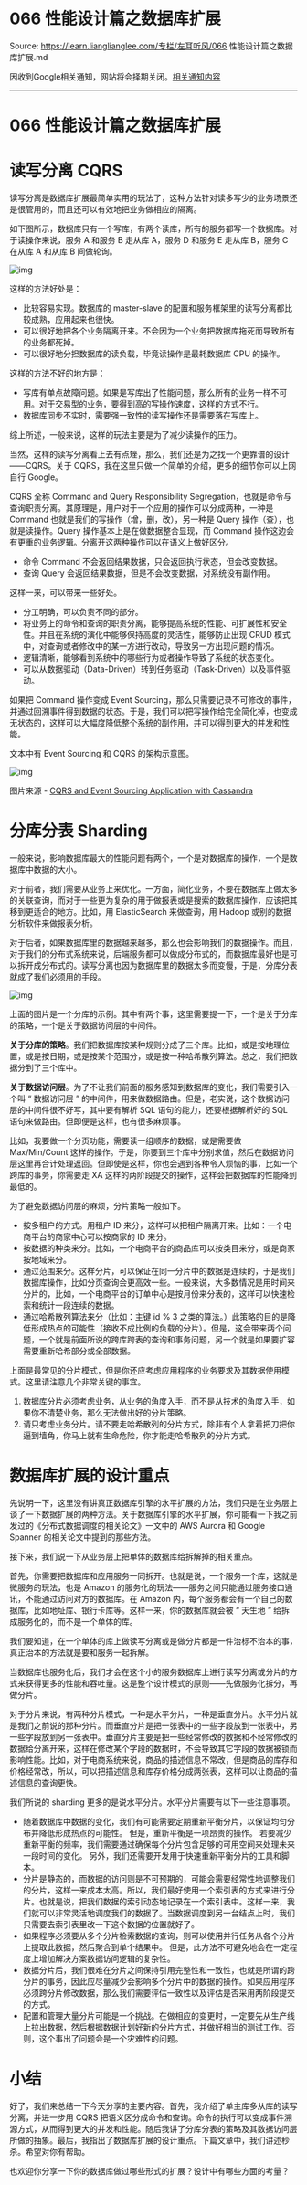# 066  性能设计篇之数据库扩展 

Source: https://learn.lianglianglee.com/专栏/左耳听风/066  性能设计篇之数据库扩展.md

因收到Google相关通知，网站将会择期关闭。[相关通知内容](https://lumendatabase.org/notices/44265620)

---

# 066 性能设计篇之数据库扩展

# 读写分离 CQRS

读写分离是数据库扩展最简单实用的玩法了，这种方法针对读多写少的业务场景还是很管用的，而且还可以有效地把业务做相应的隔离。

如下图所示，数据库只有一个写库，有两个读库，所有的服务都写一个数据库。对于读操作来说，服务 A 和服务 B 走从库 A，服务 D 和服务 E 走从库 B，服务 C 在从库 A 和从库 B 间做轮询。

![img](assets/77892f8385a4fa21e97ca41075780b71.png)

这样的方法好处是：

* 比较容易实现。数据库的 master-slave 的配置和服务框架里的读写分离都比较成熟，应用起来也很快。
* 可以很好地把各个业务隔离开来。不会因为一个业务把数据库拖死而导致所有的业务都死掉。
* 可以很好地分担数据库的读负载，毕竟读操作是最耗数据库 CPU 的操作。

这样的方法不好的地方是：

* 写库有单点故障问题。如果是写库出了性能问题，那么所有的业务一样不可用。对于交易型的业务，要得到高的写操作速度，这样的方式不行。
* 数据库同步不实时，需要强一致性的读写操作还是需要落在写库上。

综上所述，一般来说，这样的玩法主要是为了减少读操作的压力。

当然，这样的读写分离看上去有点矬，那么，我们还是为之找一个更靠谱的设计——CQRS。关于 CQRS，我在这里只做一个简单的介绍，更多的细节你可以上网自行 Google。

CQRS 全称 Command and Query Responsibility Segregation，也就是命令与查询职责分离。其原理是，用户对于一个应用的操作可以分成两种，一种是 Command 也就是我们的写操作（增，删，改），另一种是 Query 操作（查），也就是读操作。Query 操作基本上是在做数据整合显现，而 Command 操作这边会有更重的业务逻辑。分离开这两种操作可以在语义上做好区分。

* 命令 Command 不会返回结果数据，只会返回执行状态，但会改变数据。
* 查询 Query 会返回结果数据，但是不会改变数据，对系统没有副作用。

这样一来，可以带来一些好处。

* 分工明确，可以负责不同的部分。
* 将业务上的命令和查询的职责分离，能够提高系统的性能、可扩展性和安全性。并且在系统的演化中能够保持高度的灵活性，能够防止出现 CRUD 模式中，对查询或者修改中的某一方进行改动，导致另一方出现问题的情况。
* 逻辑清晰，能够看到系统中的哪些行为或者操作导致了系统的状态变化。
* 可以从数据驱动（Data-Driven）转到任务驱动（Task-Driven）以及事件驱动。

如果把 Command 操作变成 Event Sourcing，那么只需要记录不可修改的事件，并通过回溯事件得到数据的状态。于是，我们可以把写操作给完全简化掉，也变成无状态的，这样可以大幅度降低整个系统的副作用，并可以得到更大的并发和性能。

文本中有 Event Sourcing 和 CQRS 的架构示意图。

![img](assets/ceeb536d0fa15afa4f5fde0b2cbe7787.png)

图片来源 - [CQRS and Event Sourcing Application with Cassandra](https://www.slideshare.net/planetcassandra/codecentric-ag-cqrs-and-event-sourcing-applications-with-cassandra)

# 分库分表 Sharding

一般来说，影响数据库最大的性能问题有两个，一个是对数据库的操作，一个是数据库中数据的大小。

对于前者，我们需要从业务上来优化。一方面，简化业务，不要在数据库上做太多的关联查询，而对于一些更为复杂的用于做报表或是搜索的数据库操作，应该把其移到更适合的地方。比如，用 ElasticSearch 来做查询，用 Hadoop 或别的数据分析软件来做报表分析。

对于后者，如果数据库里的数据越来越多，那么也会影响我们的数据操作。而且，对于我们的分布式系统来说，后端服务都可以做成分布式的，而数据库最好也是可以拆开成分布式的。读写分离也因为数据库里的数据太多而变慢，于是，分库分表就成了我们必须用的手段。

![img](assets/8ab721d3d6512a7f607fe393f6550f64.png)

上面的图片是一个分库的示例。其中有两个事，这里需要提一下，一个是关于分库的策略，一个是关于数据访问层的中间件。

**关于分库的策略**。我们把数据库按某种规则分成了三个库。比如，或是按地理位置，或是按日期，或是按某个范围分，或是按一种哈希散列算法。总之，我们把数据分到了三个库中。

**关于数据访问层**。为了不让我们前面的服务感知到数据库的变化，我们需要引入一个叫 “ 数据访问层 ” 的中间件，用来做数据路由。但是，老实说，这个数据访问层的中间件很不好写，其中要有解析 SQL 语句的能力，还要根据解析好的 SQL 语句来做路由。但即便是这样，也有很多麻烦事。

比如，我要做一个分页功能，需要读一组顺序的数据，或是需要做 Max/Min/Count 这样的操作。于是，你要到三个库中分别求值，然后在数据访问层这里再合计处理返回。但即使是这样，你也会遇到各种令人烦恼的事，比如一个跨库的事务，你需要走 XA 这样的两阶段提交的操作，这样会把数据库的性能降到最低的。

为了避免数据访问层的麻烦，分片策略一般如下。

* 按多租户的方式。用租户 ID 来分，这样可以把租户隔离开来。比如：一个电商平台的商家中心可以按商家的 ID 来分。
* 按数据的种类来分。比如，一个电商平台的商品库可以按类目来分，或是商家按地域来分。
* 通过范围来分。这样分片，可以保证在同一分片中的数据是连续的，于是我们数据库操作，比如分页查询会更高效一些。一般来说，大多数情况是用时间来分片的，比如，一个电商平台的订单中心是按月份来分表的，这样可以快速检索和统计一段连续的数据。
* 通过哈希散列算法来分（比如：主键 id % 3 之类的算法。）此策略的目的是降低形成热点的可能性（接收不成比例的负载的分片）。但是，这会带来两个问题，一个就是前面所说的跨库跨表的查询和事务问题，另一个就是如果要扩容需要重新哈希部分或全部数据。

上面是最常见的分片模式，但是你还应考虑应用程序的业务要求及其数据使用模式。这里请注意几个非常关键的事宜。

1. 数据库分片必须考虑业务，从业务的角度入手，而不是从技术的角度入手，如果你不清楚业务，那么无法做出好的分片策略。
2. 请只考虑业务分片。请不要走哈希散列的分片方式，除非有个人拿着把刀把你逼到墙角，你马上就有生命危险，你才能走哈希散列的分片方式。

# 数据库扩展的设计重点

先说明一下，这里没有讲真正数据库引擎的水平扩展的方法，我们只是在业务层上谈了一下数据扩展的两种方法。关于数据库引擎的水平扩展，你可能看一下我之前发过的《分布式数据调度的相关论文》一文中的 AWS Aurora 和 Google Spanner 的相关论文中提到的那些方法。

接下来，我们说一下从业务层上把单体的数据库给拆解掉的相关重点。

首先，你需要把数据库和应用服务一同拆开。也就是说，一个服务一个库，这就是微服务的玩法，也是 Amazon 的服务化的玩法——服务之间只能通过服务接口通讯，不能通过访问对方的数据库。在 Amazon 内，每个服务都会有一个自己的数据库，比如地址库、银行卡库等。这样一来，你的数据库就会被 “ 天生地 ” 给拆成服务化的，而不是一个单体的库。

我们要知道，在一个单体的库上做读写分离或是做分片都是一件治标不治本的事，真正治本的方法就是要和服务一起拆解。

当数据库也服务化后，我们才会在这个小的服务数据库上进行读写分离或分片的方式来获得更多的性能和吞吐量。这是整个设计模式的原则——先做服务化拆分，再做分片。

对于分片来说，有两种分片模式，一种是水平分片，一种是垂直分片。水平分片就是我们之前说的那种分片。而垂直分片是把一张表中的一些字段放到一张表中，另一些字段放到另一张表中。垂直分片主要是把一些经常修改的数据和不经常修改的数据给分离开来，这样在修改某个字段的数据时，不会导致其它字段的数据被锁而影响性能。比如，对于电商系统来说，商品的描述信息不常改，但是商品的库存和价格经常改，所以，可以把描述信息和库存价格分成两张表，这样可以让商品的描述信息的查询更快。

我们所说的 sharding 更多的是说水平分片。水平分片需要有以下一些注意事项。

* 随着数据库中数据的变化，我们有可能需要定期重新平衡分片，以保证均匀分布并降低形成热点的可能性。 但是，重新平衡是一项昂贵的操作。 若要减少重新平衡的频率，我们需要通过确保每个分片包含足够的可用空间来处理未来一段时间的变化。 另外，我们还需要开发用于快速重新平衡分片的工具和脚本。
* 分片是静态的，而数据的访问则是不可预期的，可能会需要经常性地调整我们的分片，这样一来成本太高。所以，我们最好使用一个索引表的方式来进行分片。也就是说，把我们数据的索引动态地记录在一个索引表中。这样一来，我们就可以非常灵活地调度我们的数据了。当数据调度到另一台结点上时，我们只需要去索引表里改一下这个数据的位置就好了。
* 如果程序必须要从多个分片检索数据的查询，则可以使用并行任务从各个分片上提取此数据，然后聚合到单个结果中。 但是，此方法不可避免地会在一定程度上增加解决方案数据访问逻辑的复杂性。
* 数据分片后，我们很难在分片之间保持引用完整性和一致性，也就是所谓的跨分片的事务，因此应尽量减少会影响多个分片中的数据的操作。如果应用程序必须跨分片修改数据，那么我们需要评估一致性以及评估是否采用两阶段提交的方式。
* 配置和管理大量分片可能是一个挑战。在做相应的变更时，一定要先从生产线上拉出数据，然后根据数据计划好新的分片方式，并做好相当的测试工作。否则，这个事出了问题会是一个灾难性的问题。

# 小结

好了，我们来总结一下今天分享的主要内容。首先，我介绍了单主库多从库的读写分离，并进一步用 CQRS 把语义区分成命令和查询。命令的执行可以变成事件溯源方式，从而得到更大的并发和性能。随后我讲了分库分表的策略及其数据访问层所做的抽象。最后，我指出了数据库扩展的设计重点。下篇文章中，我们讲述秒杀。希望对你有帮助。

也欢迎你分享一下你的数据库做过哪些形式的扩展？设计中有哪些方面的考量？
